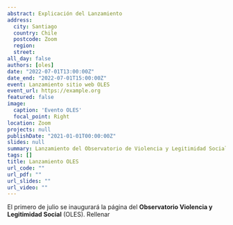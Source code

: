 ```yaml
---
abstract: Explicación del Lanzamiento
address:
  city: Santiago
  country: Chile
  postcode: Zoom
  region: 
  street: 
all_day: false
authors: [oles]
date: "2022-07-01T13:00:00Z"
date_end: "2022-07-01T15:00:00Z"
event: Lanzamiento sitio web OLES
event_url: https://example.org
featured: false
image:
  caption: 'Evento OLES'
  focal_point: Right
location: Zoom
projects: null
publishDate: "2021-01-01T00:00:00Z"
slides: null
summary: Lanzamiento del Observatorio de Violencia y Legitimidad Social
tags: []
title: Lanzamiento OLES
url_code: ""
url_pdf: ""
url_slides: ""
url_video: ""
---
```


El primero de julio se inaugurará la página del **Observatorio Violencia y Legitimidad Social** (OLES). Rellenar

